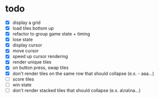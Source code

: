 # todo

- [x] display a grid
- [x] load tiles bottom up
- [x] refactor to group game state + timing
- [x] lose state
- [x] display cursor
- [x] move cursor
- [x] speed up cursor rendering
- [x] render unique tiles
- [x] on button press, swap tiles
- [x] don't render tiles on the same row that should collapse (e.x. - aaa...)
- [ ] score tiles
- [ ] win state
- [ ] don't render stacked tiles that should collapse (e.x. a\na\na...)
